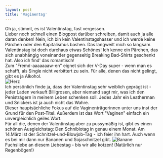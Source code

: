```yaml
---
layout: post
title: 'Vaginentag'
---
```


Oh ja, stimmt, es ist Valentinstag, fast vergessen.  
Lieber noch schnell einen Blogpost darüber schreiben, damit auch ja alle daran denken! 
Nein, ich bin kein Valentinstagshasser und ich werde keine Pärchen oder den Kapitalismus bashen. Das langweilt mich so langsam.   
Valentinstag ist doch durchaus etwas Schönes! Ich kenne ein Pärchen, das sich unabhängig voneinander gegenseitig Breaking Bad-Shirts geschenkt hat. Also ich find' das romantisch!  
Zum "Fremd-aaaaaaaw-en" eignet sich der V-Day super - wenn man es schafft, als Single nicht verbittert zu sein. Für alle, denen das nicht gelingt, gibt es ja Alkohol.  
![Herz](http://farm8.staticflickr.com/7455/12524208115_b29b4ab011_c.jpg)  
Ich persönlich finde ja, dass der Valentinstag sehr weiblich geprägt ist - jeder Laden verkauft Billigrosen, aber niemand sagt mir, was ich den Penisträgern in meinem Leben schenken soll. Jedes Jahr ein Leatherman und Snickers ist ja auch nicht das Wahre.  
Dieser hauptsächliche Fokus auf die Vaginenträgerinnen unter uns inst der Grund für den Post-Titel. Außerdem ist das Wort "Vaginen" einfach ein unvergleichlich geiles Wort.   
Für all die, denen der Valentinstag aber zu pussymäßig ist, gibt es einen schönen Ausgleichstag: Den Schniblotag in genau einem Monat. Am 14.März ist der Schnitzel-und-Blowjob-Tag - ich feier ihn hart. Auch wenn es bei mir dann nur Bananen und Sojaschnitzel gibt.
![Banane](http://farm8.staticflickr.com/7297/12524329093_9e873e81db_c.jpg)  
Fuchsliebe an diesem Liebestag - bis wir alle kotzen! (Natürlich nur Regenbögen!)